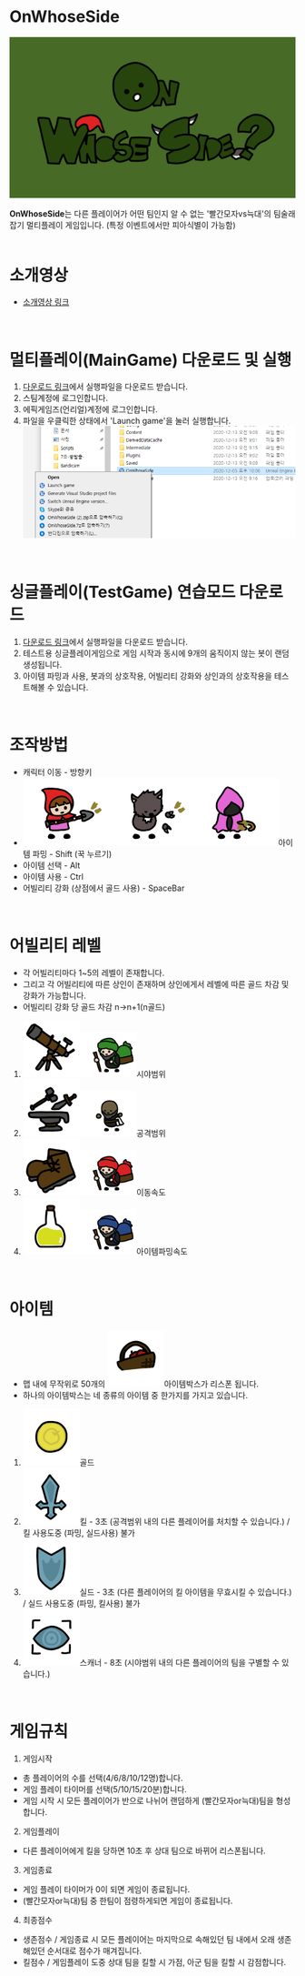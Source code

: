 # OnWhoseSide
<center><img src="img/Title.png"></img>
</center>

**OnWhoseSide**는 다른 플레이어가 어떤 팀인지 알 수 없는 '빨간모자vs늑대'의 팀술래잡기 멀티플레이 게임입니다. (특정 이벤트에서만 피아식별이 가능함)
<br><br>

# 소개영상
- [소개영상 링크](https://youtu.be/46_cu-_8Zhc)
<br>

# 멀티플레이(MainGame) 다운로드 및 실행
1. [다운로드 링크](https://drive.google.com/file/d/13nw_n8hRJnKJYjkftJxZBEu5yOul1XGy/view?usp=sharing)에서 실행파일을 다운로드 받습니다.
2. 스팀계정에 로그인합니다.
3. 에픽게임즈(언리얼)계정에 로그인합니다.
4. 파일을 우클릭한 상태에서 'Launch game'을 눌러 실행합니다. <img src="실행방법.png"></img>
<br>

# 싱글플레이(TestGame) 연습모드 다운로드
1. [다운로드 링크](https://drive.google.com/file/d/1yKH8SlB0oJSTq-BgL8BJpKaiJWM39fhF/view?usp=sharing)에서 실행파일을 다운로드 받습니다.
2. 테스트용 싱글플레이게임으로 게임 시작과 동시에 9개의 움직이지 않는 봇이 랜덤생성됩니다.
3. 아이템 파밍과 사용, 봇과의 상호작용, 어빌리티 강화와 상인과의 상호작용을 테스트해볼 수 있습니다.
<br>

# 조작방법
- 캐릭터 이동 - 방향키
- <img src="img/RedHat_Digging_5.png" width="150"></img><img src="img/Wolf_Digging_5.png" width="150"></img><img src="img/StrangeMan_Digging_5.png" width="150"></img>아이템 파밍 - Shift (꾹 누르기)
- 아이템 선택 - Alt
- 아이템 사용 - Ctrl
- 어빌리티 강화 (상점에서 골드 사용) - SpaceBar
<br>

# 어빌리티 레벨
- 각 어빌리티마다 1~5의 레벨이 존재합니다.
- 그리고 각 어빌리티에 따른 상인이 존재하며 상인에게서 레벨에 따른 골드 차감 및 강화가 가능합니다.
- 어빌리티 강화 당 골드 차감 n->n+1(n골드)
1. <img src="img/Shop_VisualField.png" width="100"></img><img src="img/Packman_VisualField1.png" width="100"></img>시야범위
2. <img src="img/Shop_KillRange.png" width="100"></img><img src="img/Packman_KillRange1.png" width="100"></img>공격범위
3. <img src="img/Shop_Movement.png" width="100"></img><img src="img/Packman_Movement1.png" width="100"></img>이동속도
4. <img src="img/Shop_DiggingSpeed.png" width="100"></img><img src="img/Packman_DiggingSpeed1.png" width="100"></img>아이템파밍속도
<br>

# 아이템
- 맵 내에 무작위로 50개의 <img src="img/Item_Box.png" width="100"></img>아이템박스가 리스폰 됩니다.
- 하나의 아이템박스는 네 종류의 아이템 중 한가지를 가지고 있습니다.
1. <img src="img/Item_Gold1.png" width="100"></img>골드
2. <img src="img/Item_Kill1.png" width="100"></img>킬 - 3초 (공격범위 내의 다른 플레이어를 처치할 수 있습니다.) / 킬 사용도중 (파밍, 실드사용) 불가
3. <img src="img/Item_Shield1.png" width="100"></img>실드 - 3초 (다른 플레이어의 킬 아이템을 무효시킬 수 있습니다.) / 실드 사용도중 (파밍, 킬사용) 불가
4. <img src="img/Item_Scanner1.png" width="100"></img>스캐너 - 8초 (시야범위 내의 다른 플레이어의 팀을 구별할 수 있습니다.)
<br>

# 게임규칙
1. 게임시작
- 총 플레이어의 수를 선택(4/6/8/10/12명)합니다.
- 게임 플레이 타이머를 선택(5/10/15/20분)합니다.
- 게임 시작 시 모든 플레이어가 반으로 나뉘어 랜덤하게 (빨간모자or늑대)팀을 형성합니다.
2. 게임플레이
- 다른 플레이어에게 킬을 당하면 10초 후 상대 팀으로 바뀌어 리스폰됩니다.
3. 게임종료
- 게임 플레이 타이머가 0이 되면 게임이 종료됩니다.
- (빨간모자or늑대)팀 중 한팀이 점령하게되면 게임이 종료됩니다.
4. 최종점수
- 생존점수 / 게임종료 시 모든 플레이어는 마지막으로 속해있던 팀 내에서 오래 생존해있던 순서대로 점수가 매겨집니다.
- 킬점수 / 게임플레이 도중 상대 팀을 킬할 시 가점, 아군 팀을 킬할 시 감점합니다.
